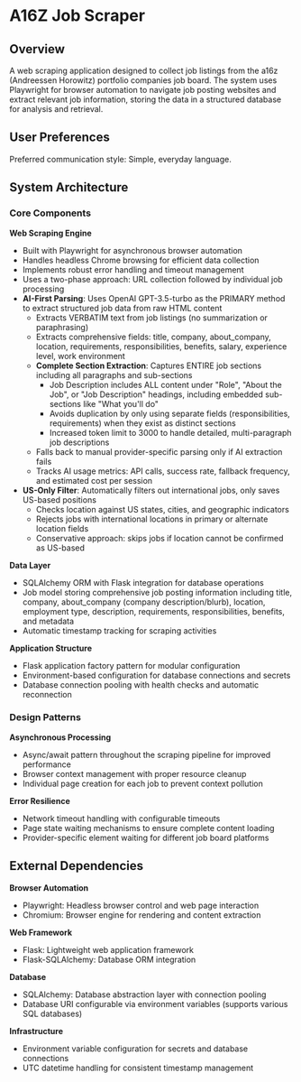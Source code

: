# A16Z Job Scraper

## Overview

A web scraping application designed to collect job listings from the a16z (Andreessen Horowitz) portfolio companies job board. The system uses Playwright for browser automation to navigate job posting websites and extract relevant job information, storing the data in a structured database for analysis and retrieval.

## User Preferences

Preferred communication style: Simple, everyday language.

## System Architecture

### Core Components

**Web Scraping Engine**
- Built with Playwright for asynchronous browser automation
- Handles headless Chrome browsing for efficient data collection
- Implements robust error handling and timeout management
- Uses a two-phase approach: URL collection followed by individual job processing
- **AI-First Parsing**: Uses OpenAI GPT-3.5-turbo as the PRIMARY method to extract structured job data from raw HTML content
  - Extracts VERBATIM text from job listings (no summarization or paraphrasing)
  - Extracts comprehensive fields: title, company, about_company, location, requirements, responsibilities, benefits, salary, experience level, work environment
  - **Complete Section Extraction**: Captures ENTIRE job sections including all paragraphs and sub-sections
    - Job Description includes ALL content under "Role", "About the Job", or "Job Description" headings, including embedded sub-sections like "What you'll do"
    - Avoids duplication by only using separate fields (responsibilities, requirements) when they exist as distinct sections
    - Increased token limit to 3000 to handle detailed, multi-paragraph job descriptions
  - Falls back to manual provider-specific parsing only if AI extraction fails
  - Tracks AI usage metrics: API calls, success rate, fallback frequency, and estimated cost per session
- **US-Only Filter**: Automatically filters out international jobs, only saves US-based positions
  - Checks location against US states, cities, and geographic indicators
  - Rejects jobs with international locations in primary or alternate location fields
  - Conservative approach: skips jobs if location cannot be confirmed as US-based

**Data Layer**
- SQLAlchemy ORM with Flask integration for database operations
- Job model storing comprehensive job posting information including title, company, about_company (company description/blurb), location, employment type, description, requirements, responsibilities, benefits, and metadata
- Automatic timestamp tracking for scraping activities

**Application Structure**
- Flask application factory pattern for modular configuration
- Environment-based configuration for database connections and secrets
- Database connection pooling with health checks and automatic reconnection

### Design Patterns

**Asynchronous Processing**
- Async/await pattern throughout the scraping pipeline for improved performance
- Browser context management with proper resource cleanup
- Individual page creation for each job to prevent context pollution

**Error Resilience**
- Network timeout handling with configurable timeouts
- Page state waiting mechanisms to ensure complete content loading
- Provider-specific element waiting for different job board platforms

## External Dependencies

**Browser Automation**
- Playwright: Headless browser control and web page interaction
- Chromium: Browser engine for rendering and content extraction

**Web Framework**
- Flask: Lightweight web application framework
- Flask-SQLAlchemy: Database ORM integration

**Database**
- SQLAlchemy: Database abstraction layer with connection pooling
- Database URI configurable via environment variables (supports various SQL databases)

**Infrastructure**
- Environment variable configuration for secrets and database connections
- UTC datetime handling for consistent timestamp management
